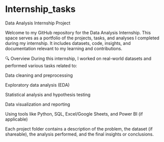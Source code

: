 # Internship_tasks
Data Analysis Internship Project

Welcome to my GitHub repository for the Data Analysis Internship. This space serves as a portfolio of the projects, tasks, and analyses I completed during my internship. It includes datasets, code, insights, and documentation relevant to my learning and contributions.

🔍 Overview
During this internship, I worked on real-world datasets and performed various tasks related to:

Data cleaning and preprocessing

Exploratory data analysis (EDA)

Statistical analysis and hypothesis testing

Data visualization and reporting

Using tools like Python, SQL, Excel/Google Sheets, and Power BI (if applicable)

Each project folder contains a description of the problem, the dataset (if shareable), the analysis performed, and the final insights or conclusions.
